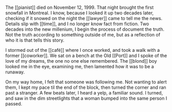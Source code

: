 The [[pianist]] died on November 12, 1999. That night brought the first snowfall in Montreal. I know, because I looked it up two decades later, checking if it snowed on the night the [[lawyer]] came to tell me the news. Details slip with [[time]], and I no longer know fact from fiction. Two decades into the new millenium, I begin the process of document the truth. Not the truth according to something outside of me, but as a reflection of who it is that tells this story.  
  
I stormed out of the [[café]] where I once worked, and took a walk with a former [[coworker]]. We sat on a bench at the Old [[Port]] and I spoke of the love of my dreams, the one no one else remembered. The [[blond]] boy looked me in the eye, examining me, then lamented how it was to be a runaway.  
  
On my way home, I felt that someone was following me. Not wanting to alert them, I kept my pace til the end of the block, then turned the corner and ran past a stranger. A few beats later, I heard a yelp, a familiar sound. I turned, and saw in the dim streetlights that a woman bumped into the same person I passed.